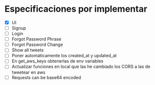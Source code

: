 # Especificaciones por implementar
- [x] UI
- [ ] Signup
- [ ] Login
- [ ] Forgot Password Phrase
- [ ] Forgot Password Change
- [ ] Show all tweets
- [ ] Poner automáticamente los created_at y updated_at
- [ ] En get_aws_keys obtenerlas de env variables
- [ ] Actualizar funciones en local que las he cambiado los CORS a las de tweetear en aws
- [ ] Requests can be base64 encoded